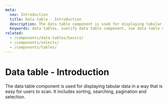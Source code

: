 ```yaml
---
meta:
  nav: Introduction
  title: Data table - Introduction
  description: The data table component is used for displaying tabular data in a way that is easy for users to scan. It includes sorting, searching, pagination and selection.
  keywords: data tables, vuetify data table component, vue data table component
related:
  - /components/data-tables/basics/
  - /components/selects/
  - /components/tables/
---
```


# Data table - Introduction

The data table component is used for displaying tabular data in a way that is easy for users to scan. It includes sorting, searching, pagination and selection.

<entry />
